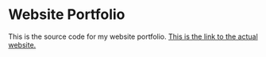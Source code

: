 # Website Portfolio

This is the source code for my website portfolio. [This is the link to the actual website.](reltaher.github.io)
